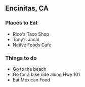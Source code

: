 ## Encinitas, CA

### Places to Eat
- Rico's Taco Shop
- Tony's Jacal
- Native Foods Cafe

### Things to do
- Go to the beach
- Go for a bike ride along Hwy 101
- Eat Mexican Food
